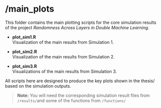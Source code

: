 # /main_plots

This folder contains the main plotting scripts for the core simulation results of the project *Randomness Across Layers in Double Machine Learning*.

- **plot_sim1.R**  
  Visualization of the main results from Simulation 1.

- **plot_sim2.R**  
  Visualization of the main results from Simulation 2.

- **plot_sim3.R**  
  Visualizations of the main results from Simulation 3.

All scripts here are designed to produce the key plots shown in the thesis/ based on the simulation outputs.

> **Note:** You will need the corresponding simulation result files from `/results/`and some of the functions from `/functions/`
